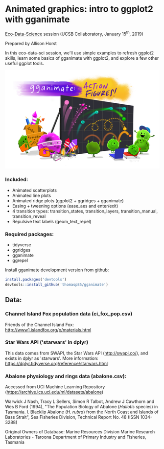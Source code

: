 # Animated graphics: intro to ggplot2 with gganimate

[Eco-Data-Science](https://eco-data-science.github.io/) session (UCSB Collaboratory, January 15<sup>th</sup>, 2019)

Prepared by Allison Horst



In this eco-data-sci session, we'll use simple examples to refresh ggplot2 skills, learn some basics of gganimate with ggplot2, and explore a few other useful ggplot tools. 

![gganimate_fireworks_small](gganimate_fireworks_small.png)

### Included:

- Animated scatterplots
- Animated line plots
- Animated ridge plots (ggplot2 + ggridges + gganimate)
- Easing + tweening options (ease_aes and enter/exit)
- 4 transition types: transition_states, transition_layers, transition_manual, transition_reveal
- Repulsive text labels (geom_text_repel)


### Required packages: 

- tidyverse
- ggridges 
- gganimate
- ggrepel

Install gganimate development version from github:

```r
install.packages('devtools')
devtools::install_github('thomasp85/gganimate')
```

## Data: 

### Channel Island Fox population data (ci_fox_pop.csv)

Friends of the Channel Island Fox: <http://www1.islandfox.org/p/materials.html>

### Star Wars API ('starwars' in dplyr)

This data comes from SWAPI, the Star Wars API (<http://swapi.co/>), and exists in dplyr as 'starwars'. 
More information: <https://dplyr.tidyverse.org/reference/starwars.html>

### Abalone physiology and rings data (abalone.csv): 

Accessed from UCI Machine Learning Repository (<https://archive.ics.uci.edu/ml/datasets/abalone>)

Warwick J Nash, Tracy L Sellers, Simon R Talbot, Andrew J Cawthorn and Wes B Ford (1994), "The Population Biology of Abalone (_Haliotis_ species) in Tasmania. I. Blacklip Abalone (_H. rubra_) from the North Coast and Islands of Bass Strait", Sea Fisheries Division, Technical Report No. 48 (ISSN 1034-3288)

Original Owners of Database:
Marine Resources Division
Marine Research Laboratories - Taroona
Department of Primary Industry and Fisheries, Tasmania


